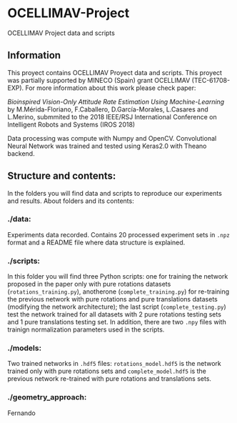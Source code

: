 # OCELLIMAV-Project
OCELLIMAV Project data and scripts

## Information
This proyect contains OCELLIMAV Proyect data and scripts. This proyect was partially supported by MINECO (Spain) grant OCELLIMAV (TEC-61708-EXP). For more information about this work please check paper: 

*Bioinspired Vision-Only Attitude Rate Estimation Using Machine-Learning* by M.Mérida-Floriano, F.Caballero, D.García-Morales, L.Casares and L.Merino, submmited to the 2018 IEEE/RSJ International Conference on Intelligent Robots and Systems (IROS 2018) 

Data processing was compute with Numpy and OpenCV. Convolutional Neural Network was trained and tested using Keras2.0 with Theano backend.


## Structure and contents:
In the folders you will find data and scripts to reproduce our experiments and results. About folders and its contents:

### ./data:
Experiments data recorded. Contains 20 processed experiment sets in `.npz` format and a README file where data structure is explained.

### ./scripts:
In this folder you will find three Python scripts: one for training the network proposed in the paper only with pure rotations datasets (`rotations_training.py`), anotherone (`complete_training.py`) for re-training the previous network with pure rotations and pure translations datasets (modifying the network architecture); the last script (`complete_testing.py`) test the network trained for all datasets with 2 pure rotations testing sets and 1 pure translations testing set. In addition, there are two `.npy` files with trainign normalization parameters used in the scripts. 
  
### ./models:
Two trained networks in `.hdf5` files: `rotations_model.hdf5` is the network trained only with pure rotations sets and `complete_model.hdf5` is the previous network re-trained with pure rotations and translations sets.

### ./geometry_approach: 
Fernando
